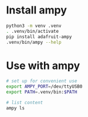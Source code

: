# Install ampy

``` bash
python3 -m venv .venv
. .venv/bin/activate
pip install adafruit-ampy
.venv/bin/ampy --help
```

# Use with ampy
```bash
# set up for convenient use
export AMPY_PORT=/dev/ttyUSB0
export PATH=.venv/bin:$PATH

# list content
ampy ls
```
